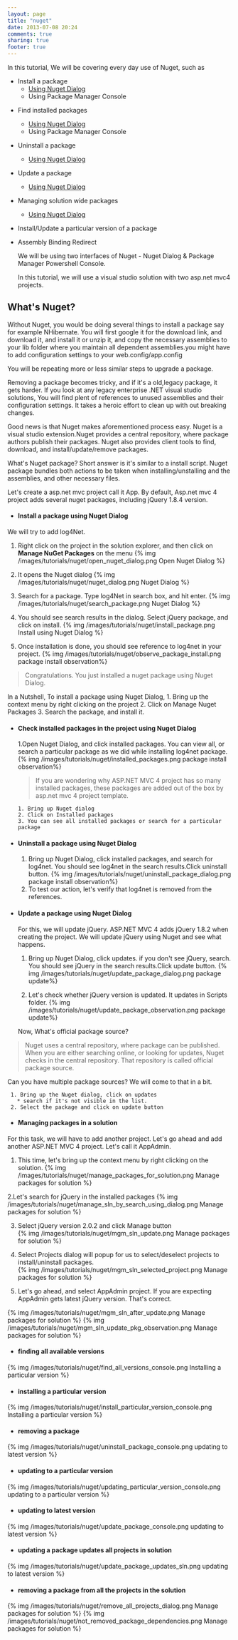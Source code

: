 ```yaml
---
layout: page
title: "nuget"
date: 2013-07-08 20:24
comments: true
sharing: true
footer: true
---
```

 In this tutorial, We will be covering every day use of Nuget, such as 

+ Install a package 
  + <a href="#install-using-dialog">Using Nuget Dialog</a>
  + Using Package Manager Console 
* Find installed packages
  + <a href="#installed-packages-using-dialog">Using Nuget Dialog</a>
  + Using Package Manager Console
* Uninstall a package
  + <a href="#uninstall-package-using-dialog">Using Nuget Dialog</a>
* Update a package
  + <a href="#update-package-using-dialog">Using Nuget Dialog</a>
* Managing solution wide packages
  + <a href="#manage-solutionwide-packages-using-dialog">Using Nuget Dialog</a>
* Install/Update a particular version of a package
* Assembly Binding Redirect

   We will be using two interfaces of Nuget - Nuget Dialog & Package Manager Powershell Console.

  In this tutorial, we will use a visual studio solution with two asp.net mvc4 projects. 


## What's Nuget?
  Without Nuget, you would be doing several things to install a package say for example NHibernate. You will first google it for the download link,
and download it, and install it or unzip it, and copy the necessary assemblies to your lib folder where you maintain all dependent assemblies.you might have to add configuration settings to your web.config/app.config 


 You will be repeating more or less similar steps to upgrade a package. 

 Removing a package becomes tricky, and if it's a old,legacy package, it gets harder. If you look at any legacy enterprise .NET visual studio solutions, You will find plent of references to unused assemblies and their configuration settings. It takes a heroic effort to clean up with out breaking changes.

  Good news is that Nuget makes aforementioned process easy. Nuget is a visual studio extension.Nuget provides a central repository, where package authors publish their packages. Nuget also provides client tools to find, download, and install/update/remove packages.   
 
 What's Nuget package? Short answer is it's similar to a install script. Nuget package bundles both actions to be taken when installing/unstalling and the assemblies, and other necessary files.

 Let's create a asp.net mvc project call it App. By default, Asp.net mvc 4 project adds several nuget packages, including jQuery 1.8.4 version. 

<div id="install-using-dialog"></div>
 
* ####  Install a package using Nuget Dialog
We will try to add log4Net.

  1. Right click on the project in the solution explorer, and then
   click on **Manage NuGet Packages** on the menu
   {% img /images/tutorials/nuget/open_nuget_dialog.png Open Nuget Dialog %} 


  2. It opens the Nuget dialog 
   {% img /images/tutorials/nuget/nuget_dialog.png Nuget Dialog %} 


  3. Search for a package. Type log4Net in search box, and hit enter. 
   {% img /images/tutorials/nuget/search_package.png Nuget Dialog %} 

  4. You should see search results in the dialog. Select jQuery package, and click on install.
   {% img /images/tutorials/nuget/install_package.png Install using Nuget Dialog %} 
  
  5. Once installation is done, you should see reference to log4net in your project. 
     {% img /images/tutorials/nuget/observe_package_install.png package install observation%}
   
  
>  Congratulations. You just installed a nuget package using Nuget Dialog.
    
In a Nutshell, To install a package using Nuget Dialog,
      1. Bring up the context menu by right clicking on the project
      2. Click on Manage Nuget Packages
      3. Search the package, and install it. 


<div id="installed-packages-using-dialog"></div>

* #### Check installed packages in the project using Nuget Dialog
  1.Open Nuget Dialog, and click installed packages. You can view all, or search a particular package as we did while installing log4net package. 
     {% img /images/tutorials/nuget/installed_packages.png package install observation%}
  >   If you are wondering why ASP.NET MVC 4 project has so many installed packages, these packages are added out of the box by asp.net mvc 4 project template.
      
      1. Bring up Nuget dialog
      2. Click on Installed packages
      3. You can see all installed packages or search for a particular package

<div id="uninstall-package-using-dialog"></div>
  
* #### Uninstall a package using Nuget Dialog
  1. Bring up Nuget Dialog, click installed packages, and search for log4net.
     You should see log4net in the search results.Click uninstall button.
     {% img /images/tutorials/nuget/uninstall_package_dialog.png package install observation%}
  2. To test our action, let's verify that log4net is removed from the references.
 
<div id="update-package-using-dialog"></div>

* #### Update a package using Nuget Dialog
  For this, we will update jQuery. ASP.NET MVC 4 adds jQuery 1.8.2 when creating the project. We will update jQuery using Nuget and see what happens.

  1. Bring up Nuget Dialog, click updates. if you don't see jQuery, search.
     You should see jQuery in the search results.Click update button.
     {% img /images/tutorials/nuget/update_package_dialog.png package update%}
 
  2. Let's check whether jQuery version is updated. It updates in Scripts folder. 
     {% img /images/tutorials/nuget/update_package_observation.png package update%}

  Now, What's official package source? 
 
> Nuget uses a central repository, where package can be published. When you are either searching online, or looking for updates, Nuget checks in the central repository. That repository is called official package source. 


Can you have multiple package sources? We will come to that in a bit.
  
     1. Bring up the Nuget dialog, click on updates 
       * search if it's not visible in the list. 
     2. Select the package and click on update button


<div id="manage-solutionwide-packages-using-dialog"></div>

* #### Managing packages in a solution

For this task, we will have to add another project. Let's go ahead and add another ASP.NET MVC 4 project. Let's call it AppAdmin.
    
  1. This time, let's bring up the context menu by right clicking on the solution.
 {% img /images/tutorials/nuget/manage_packages_for_solution.png Manage packages for solution %}

  2.Let's search for jQuery in the installed packages
 {% img /images/tutorials/nuget/manage_sln_by_search_using_dialog.png Manage packages for solution %}
  
  3. Select jQuery version 2.0.2 and click Manage button   
 {% img /images/tutorials/nuget/mgm_sln_update.png Manage packages for solution %}
  
  3. Select Projects dialog will popup for us to select/deselect projects to install/uninstall packages.   
 {% img /images/tutorials/nuget/mgm_sln_selected_project.png Manage packages for solution %}
 
  4. Let's go ahead, and select AppAdmin project. If you are expecting AppAdmin gets latest jQuery version. That's correct.
 
{% img /images/tutorials/nuget/mgm_sln_after_update.png Manage packages for solution %}
{% img /images/tutorials/nuget/mgm_sln_update_pkg_observation.png Manage packages for solution %}


* #### finding all available versions 
  
{% img /images/tutorials/nuget/find_all_versions_console.png Installing a particular version  %}

* #### installing a particular version 
  
{% img /images/tutorials/nuget/install_particular_version_console.png Installing a particular version  %}


* #### removing a package 
  
{% img /images/tutorials/nuget/uninstall_package_console.png  updating to latest version  %}

* #### updating to a particular version 
  
{% img /images/tutorials/nuget/updating_particular_version_console.png  updating to a particular version  %}

* #### updating to latest  version 
  
{% img /images/tutorials/nuget/update_package_console.png  updating to latest version  %}


* #### updating a package updates all projects in solution 
  
{% img /images/tutorials/nuget/update_package_updates_sln.png  updating to latest version  %}

* #### removing a package from all the projects in the solution
 
{% img /images/tutorials/nuget/remove_all_projects_dialog.png Manage packages for solution %}
{% img /images/tutorials/nuget/not_removed_package_dependencies.png Manage packages for solution %}


